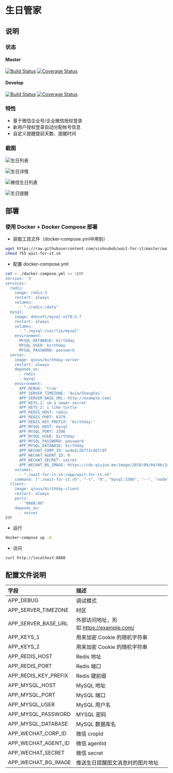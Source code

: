 # 生日管家

## 说明

### 状态

#### Master

[![Build Status](https://travis-ci.org/qious/birthday-server.svg?branch=master)](https://travis-ci.org/qious/birthday-server)
[![Coverage Status](https://coveralls.io/repos/github/qious/birthday-server/badge.svg?branch=master)](https://coveralls.io/github/qious/birthday-server?branch=master)

#### Develop

[![Build Status](https://travis-ci.org/qious/birthday-server.svg?branch=develop)](https://travis-ci.org/qious/birthday-server)
[![Coverage Status](https://coveralls.io/repos/github/qious/birthday-server/badge.svg?branch=develop)](https://coveralls.io/github/qious/birthday-server?branch=develop)

### 特性

- 基于微信企业号/企业微信授权登录
- 新用户授权登录自动分配帐号信息
- 自定义提醒提前天数、提醒时间

### 截图

![生日列表](https://cdn.qiujun.me/image/2018/09/24/c593040463273efb868cb02cbbe92062.png)

![生日详情](https://cdn.qiujun.me/image/2018/09/24/61f8aa3d3698659e4170aea9af860be2.png)

![微信生日列表](https://cdn.qiujun.me/image/2018/09/24/1b68ce630fc0886d4899631672ff1aa6.png)

![生日提醒](https://cdn.qiujun.me/image/2018/09/24/3f4ce9a24185bc995fd9bdb353c33409.png)

## 部署

### 使用 Docker + Docker Compose 部署

- 获取工具文件（docker-compose.yml中用到）

```bash
wget https://raw.githubusercontent.com/vishnubob/wait-for-it/master/wait-for-it.sh
chmod 755 wait-for-it.sh
```

- 配置 docker-compose.yml

```bash
cat > ./docker-compose.yml << \EOF
version: '3'
services:
  redis:
    image: redis:3
    restart: always
    volumes:
      - "./redis:/data"
  mysql:
    image: dnhsoft/mysql-utf8:5.7
    restart: always
    volumes:
      - "./mysql:/var/lib/mysql"
    environment:
      MYSQL_DATABASE: birthday
      MYSQL_USER: birthday
      MYSQL_PASSWORD: password
  server:
    image: qious/birthday-server
    restart: always
    depends_on:
      - redis
      - mysql
    environment:
      APP_DEBUG: 'true'
      APP_SERVER_TIMEZONE: 'Asia/Shanghai'
      APP_SERVER_BASE_URL: http://example.com/
      APP_KEYS_1: im a newer secret
      APP_KEYS_2: i like turtle
      APP_REDIS_HOST: redis
      APP_REDIS_PORT: 6379
      APP_REDIS_KEY_PREFIX: 'birthday:'
      APP_MYSQL_HOST: mysql
      APP_MYSQL_PORT: 3306
      APP_MYSQL_USER: birthday
      APP_MYSQL_PASSWORD: password
      APP_MYSQL_DATABASE: birthday
      APP_WECHAT_CORP_ID: wx4e2c2b771c467c9f
      APP_WECHAT_AGENT_ID: 0
      APP_WECHAT_SECRET: secret
      APP_WECHAT_BG_IMAGE: https://cdn.qiujun.me/image/2018/09/04/06c2d3f70e6fed342e2eb43bce55fb43.png!/both/720x400
    volumes:
      - "./wait-for-it.sh:/app/wait-for-it.sh"
    command: ["./wait-for-it.sh", "-t", "0", "mysql:3306", "--", "node", "index.js"]
  client:
    image: qious/birthday-client
    restart: always
    ports:
      - "8888:80"
    depends_on:
      - server
EOF
```

- 运行
```bash
docker-compose up -d
```

- 访问
```
curl http://localhost:8888
```

## 配置文件说明

| 字段   | 描述   |
|:----|:----|
| APP_DEBUG   | 调试模式   |
| APP_SERVER_TIMEZONE   | 时区   |
| APP_SERVER_BASE_URL   | 外部访问地址，形如 https://example.com/   |
| APP_KEYS_1   | 用来加密 Cookie 的随机字符串   |
| APP_KEYS_2   | 用来加密 Cookie 的随机字符串   |
| APP_REDIS_HOST   | Redis 地址   |
| APP_REDIS_PORT   | Redis 端口   |
| APP_REDIS_KEY_PREFIX   | Redis 键前缀   |
| APP_MYSQL_HOST   | MySQL 地址   |
| APP_MYSQL_PORT   | MySQL 端口   |
| APP_MYSQL_USER   | MySQL 用户名   |
| APP_MYSQL_PASSWORD   | MYSQL 密码   |
| APP_MYSQL_DATABASE   | MySQL 数据库名   |
| APP_WECHAT_CORP_ID   | 微信 cropId   |
| APP_WECHAT_AGENT_ID   | 微信 agentId   |
| APP_WECHAT_SECRET   | 微信 secret   |
| APP_WECHAT_BG_IMAGE   | 推送生日提醒图文消息时的图片地址   |
